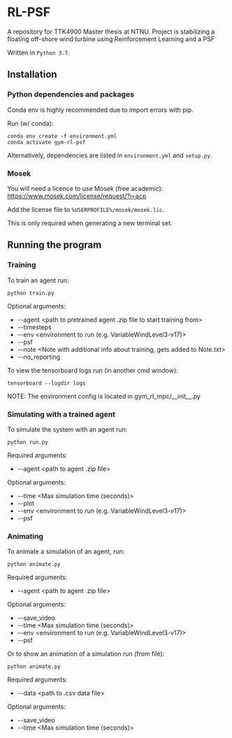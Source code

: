 # RL-PSF
A repository for TTK4900 Master thesis at NTNU. Project is stabilizing a floating off-shore wind turbine using Reinforcement Learning and a PSF

Written in `Python 3.7`.
## Installation
### Python dependencies and packages

Conda env is highly recommended due to import errors with pip.

Run (w/ conda):

```
conda env create -f environment.yml
conda activate gym-rl-psf
```
Alternatively, dependencies are listed in
`environment.yml` and `setup.py`.

### Mosek
You will need a licence to use Mosek (free academic):\
https://www.mosek.com/license/request/?i=acp

Add the license file to `%USERPROFILE%/mosek/mosek.lic`.

This is only required when generating a new terminal set.


## Running the program


### Training
To train an agent run:
```
python train.py
```
Optional arguments:
- --agent <path to pretrained agent .zip file to start training from>
- --timesteps <number of timesteps to train the agent>
- --env <environment to run (e.g. VariableWindLevel3-v17)>
- --psf <use PSF corrected actions>
- --note <Note with additional info about training, gets added to Note.txt>
- --no_reporting <Skip reporting>

To view the tensorboard logs run (in another cmd window):
```
tensorboard --logdir logs
```

NOTE: The environment config is located in gym_rl_mpc/\_\_init\_\_.py

### Simulating with a trained agent
To simulate the system with an agent run:
```
python run.py
```
Required arguments:
- --agent <path to agent .zip file>

Optional arguments:
- --time <Max simulation time (seconds)>
- --plot
- --env <environment to run (e.g. VariableWindLevel3-v17)>
- --psf <use PSF corrected actions>


### Animating
To animate a simulation of an agent, run:
```
python animate.py
```
Required arguments:
- --agent <path to agent .zip file>

Optional arguments:
- --save_video
- --time <Max simulation time (seconds)>
- --env <environment to run (e.g. VariableWindLevel3-v17)>
- --psf <use PSF corrected actions>

Or to show an animation of a simulation run (from file):
```
python animate.py
```
Required arguments:
- --data <path to .csv data file>

Optional arguments:
- --save_video
- --time <Max simulation time (seconds)>
